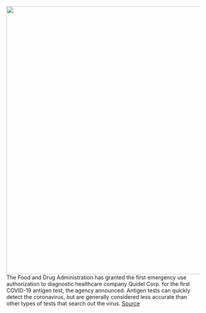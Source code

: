 <img src='https://cdn.vox-cdn.com/thumbor/97HMaaWbHYV-_sHtygS7i4MSlCY=/0x0:2040x1360/1200x800/filters:focal(857x517:1183x843)/cdn.vox-cdn.com/uploads/chorus_image/image/66775083/acastro_200428_1777_coronavirus_0002.0.0.jpg' width='700px' /><br/>
The Food and Drug Administration has granted the first emergency use authorization to diagnostic healthcare company Quidel Corp. for the first COVID-19 antigen test, the agency announced. Antigen tests can quickly detect the coronavirus, but are generally considered less accurate than other types of tests that search out the virus.
<a href='https://www.theverge.com/2020/5/9/21253105/fda-covid-19-antigen-test-coronavirus'> Source <a/>